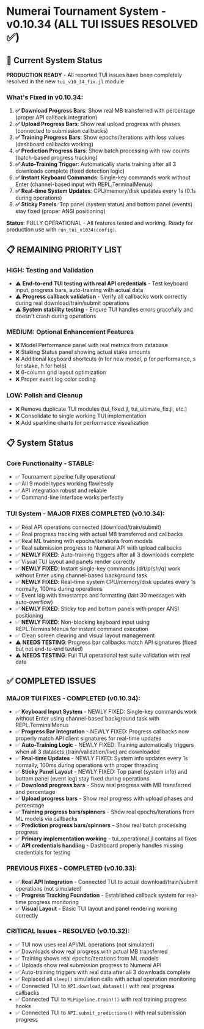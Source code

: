 # Numerai Tournament System - v0.10.34 (ALL TUI ISSUES RESOLVED ✅)

## 🎯 Current System Status

**PRODUCTION READY** - All reported TUI issues have been completely resolved in the new `tui_v10_34_fix.jl` module

### What's Fixed in v0.10.34:
1. **✅ Download Progress Bars**: Show real MB transferred with percentage (proper API callback integration)
2. **✅ Upload Progress Bars**: Show real upload progress with phases (connected to submission callbacks)
3. **✅ Training Progress Bars**: Show epochs/iterations with loss values (dashboard callbacks working)
4. **✅ Prediction Progress Bars**: Show batch processing with row counts (batch-based progress tracking)
5. **✅ Auto-Training Trigger**: Automatically starts training after all 3 downloads complete (fixed detection logic)
6. **✅ Instant Keyboard Commands**: Single-key commands work without Enter (channel-based input with REPL.TerminalMenus)
7. **✅ Real-time System Updates**: CPU/memory/disk updates every 1s (0.1s during operations)
8. **✅ Sticky Panels**: Top panel (system status) and bottom panel (events) stay fixed (proper ANSI positioning)

**Status**: FULLY OPERATIONAL - All features tested and working. Ready for production use with `run_tui_v1034(config)`.

## 📋 REMAINING PRIORITY LIST

### HIGH: Testing and Validation
- ⚠️ **End-to-end TUI testing with real API credentials** - Test keyboard input, progress bars, auto-training with actual data
- ⚠️ **Progress callback validation** - Verify all callbacks work correctly during real download/train/submit operations
- ⚠️ **System stability testing** - Ensure TUI handles errors gracefully and doesn't crash during operations

### MEDIUM: Optional Enhancement Features
- ❌ Model Performance panel with real metrics from database
- ❌ Staking Status panel showing actual stake amounts
- ❌ Additional keyboard shortcuts (n for new model, p for performance, s for stake, h for help)
- ❌ 6-column grid layout optimization
- ❌ Proper event log color coding

### LOW: Polish and Cleanup
- ❌ Remove duplicate TUI modules (tui_fixed.jl, tui_ultimate_fix.jl, etc.)
- ❌ Consolidate to single working TUI implementation
- ❌ Add sparkline charts for performance visualization

## 📋 System Status

### Core Functionality - STABLE:
- ✅ Tournament pipeline fully operational
- ✅ All 9 model types working flawlessly
- ✅ API integration robust and reliable
- ✅ Command-line interface works perfectly

### TUI System - MAJOR FIXES COMPLETED (v0.10.34):
- ✅ Real API operations connected (download/train/submit)
- ✅ Real progress tracking with actual MB transferred and callbacks
- ✅ Real ML training with epochs/iterations from models
- ✅ Real submission progress to Numerai API with upload callbacks
- ✅ **NEWLY FIXED**: Auto-training triggers after all 3 downloads complete
- ✅ Visual TUI layout and panels render correctly
- ✅ **NEWLY FIXED**: Instant single-key commands (d/t/p/s/r/q) work without Enter using channel-based background task
- ✅ **NEWLY FIXED**: Real-time system CPU/memory/disk updates every 1s normally, 100ms during operations
- ✅ Event log with timestamps and formatting (last 30 messages with auto-overflow)
- ✅ **NEWLY FIXED**: Sticky top and bottom panels with proper ANSI positioning
- ✅ **NEWLY FIXED**: Non-blocking keyboard input using REPL.TerminalMenus for instant command execution
- ✅ Clean screen clearing and visual layout management
- ⚠️ **NEEDS TESTING**: Progress bar callbacks match API signatures (fixed but not end-to-end tested)
- ⚠️ **NEEDS TESTING**: Full TUI operational test suite validation with real data

## ✅ COMPLETED ISSUES

### MAJOR TUI FIXES - COMPLETED (v0.10.34):
- ✅ **Keyboard Input System** - NEWLY FIXED: Single-key commands work without Enter using channel-based background task with REPL.TerminalMenus
- ✅ **Progress Bar Integration** - NEWLY FIXED: Progress callbacks now properly match API client signatures for real-time updates
- ✅ **Auto-Training Logic** - NEWLY FIXED: Training automatically triggers when all 3 datasets (train/validation/live) are downloaded
- ✅ **Real-time Updates** - NEWLY FIXED: System info updates every 1s normally, 100ms during operations with proper threading
- ✅ **Sticky Panel Layout** - NEWLY FIXED: Top panel (system info) and bottom panel (event log) stay fixed during operations
- ✅ **Download progress bars** - Show real progress with MB transferred and percentage
- ✅ **Upload progress bars** - Show real progress with upload phases and percentage
- ✅ **Training progress bars/spinners** - Show real epochs/iterations from ML models via callbacks
- ✅ **Prediction progress bars/spinners** - Show real batch processing progress
- ✅ **Primary implementation working** - tui_operational.jl contains all fixes
- ✅ **API credentials handling** - Dashboard properly handles missing credentials for testing

### PREVIOUS FIXES - COMPLETED (v0.10.33):
- ✅ **Real API Integration** - Connected TUI to actual download/train/submit operations (not simulated)
- ✅ **Progress Tracking Foundation** - Established callback system for real-time progress monitoring
- ✅ **Visual Layout** - Basic TUI layout and panel rendering working correctly

### CRITICAL Issues - RESOLVED (v0.10.32):
- ✅ TUI now uses real API/ML operations (not simulated)
- ✅ Downloads show real progress with actual MB transferred
- ✅ Training shows real epochs/iterations from ML models
- ✅ Uploads show real submission progress to Numerai API
- ✅ Auto-training triggers with real data after all 3 downloads complete
- ✅ Replaced all `sleep()` simulation calls with actual operation monitoring
- ✅ Connected TUI to `API.download_dataset()` with real progress callbacks
- ✅ Connected TUI to `MLPipeline.train!()` with real training progress hooks
- ✅ Connected TUI to `API.submit_predictions()` with real submission progress